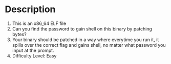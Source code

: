 # Description
1. This is an x86_64 ELF file
2. Can you find the password to gain shell on this binary by patching bytes?
3. Your binary should be patched in a way where everytime you run it, it spills
over the correct flag and gains shell, no matter what password you input at the
prompt.
4. Difficulty Level: Easy
